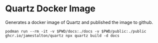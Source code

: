 # Quartz Docker Image

Generates a docker image of Quartz and published the image to github.

```
podman run --rm -it -v $PWD/docs:./docs -v $PWD/public:./public ghcr.io/jamestalton/quartz npx quartz build -d docs
```
